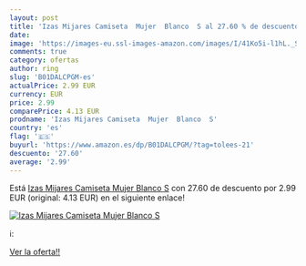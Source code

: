 ```yaml
---
layout: post
title: 'Izas Mijares Camiseta  Mujer  Blanco  S al 27.60 % de descuento'
date: 
image: 'https://images-eu.ssl-images-amazon.com/images/I/41Ko5i-l1hL._SL200_.jpg'
comments: true
category: ofertas
author: ring
slug: 'B01DALCPGM-es'
actualPrice: 2.99 EUR
currency: EUR
price: 2.99
comparePrice: 4.13 EUR
prodname: 'Izas Mijares Camiseta  Mujer  Blanco  S'
country: 'es'
flag: '🇪🇸'
buyurl: 'https://www.amazon.es/dp/B01DALCPGM/?tag=tolees-21'
descuento: '27.60'
average: '2.99'
---
```


Está [Izas Mijares Camiseta  Mujer  Blanco  S](https://www.amazon.es/dp/B01DALCPGM/?tag=tolees-21) con 27.60 de descuento por 2.99 EUR (original: 4.13 EUR) en el siguiente enlace!

[![Izas Mijares Camiseta  Mujer  Blanco  S](https://images-eu.ssl-images-amazon.com/images/I/41Ko5i-l1hL._SL200_.jpg)](https://www.amazon.es/dp/B01DALCPGM/?tag=tolees-21)

ℹ️:


[Ver la oferta!!](https://www.amazon.es/dp/B01DALCPGM/?tag=tolees-21)
